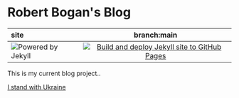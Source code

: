 # Robert Bogan's Blog

| site |  branch:main  |
|:---| :----: |
| ![Powered by Jekyll](https://img.shields.io/badge/Powered_by-Jekyll-blue.svg) | [![Build and deploy Jekyll site to GitHub Pages](https://github.com/robert-bogan/dev.myblog/actions/workflows/github-pages.yml/badge.svg)](https://github.com/robert-bogan/dev.myblog/actions/workflows/github-pages.yml) |

This is my current blog project..

[I stand with Ukraine](https://stand-with-ukraine.pp.ua/)
